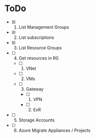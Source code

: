 # ToDo

- [x] 1. List Management Groups
- [x] 2. List subscriptions
- [x] 3. List Resource Groups
- [ ] 4. Get resources in RG
  - [ ] 1. VNet
  - [ ] 2. VMs
  - [ ] 3. Gateway
    - [ ] 1. VPN
    - [ ] 2. ExR
- [ ] 5. Storage Accounts
- [ ] 6. Azure Migrate Appliances / Projects
